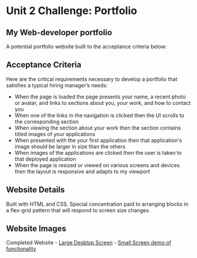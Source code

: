 # Unit 2 Challenge: Portfolio

## My Web-developer portfolio 

A potential portfolio website built to the acceptance criteria below: 

## Acceptance Criteria

Here are the critical requirements necessary to develop a portfolio that satisfies a typical hiring manager’s needs:

* When the page is loaded the page presents your name, a recent photo or avatar, and links to sections about you, your work, and how to contact you
* When one of the links in the navigation is clicked then the UI scrolls to the corresponding section
* When viewing the section about your work then the section contains titled images of your applications
* When presented with the your first application then that application's image should be larger in size than the others
* When images of the applications are clicked then the user is taken to that deployed application
* When the page is resized or viewed on various screens and devices then the layout is responsive and adapts to my viewport

## Website Details
Built with HTML and CSS. Special concentration paid to arranging blocks in a flex-grid pattern that will respond to screen size changes.

## Website Images
Completed Website    - [Large Desktop Screen](./complete%20website/Portfolio%20-%20desktop%20version.png)
                    - [Small Screen demo of functionality](./complete%20website/Gigi's%20Web%20Developer%20Portfolio%20Small%20Screen%20demo.gif)

